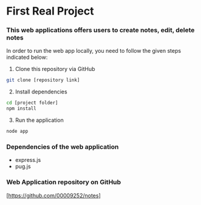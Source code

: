 # First Real Project

### This web applications offers users to create notes, edit, delete notes

In order to run the web app locally, you need to follow the given steps indicated below:

1. Clone this repository via GitHub
```bash
git clone [repository link]
```
2. Install dependencies
```bash
cd [project folder]
npm install 
```

3. Run the application
```bash
node app
```

### Dependencies of the web application
- express.js
- pug.js

### Web Application repository on GitHub

[https://github.com/00009252/notes]